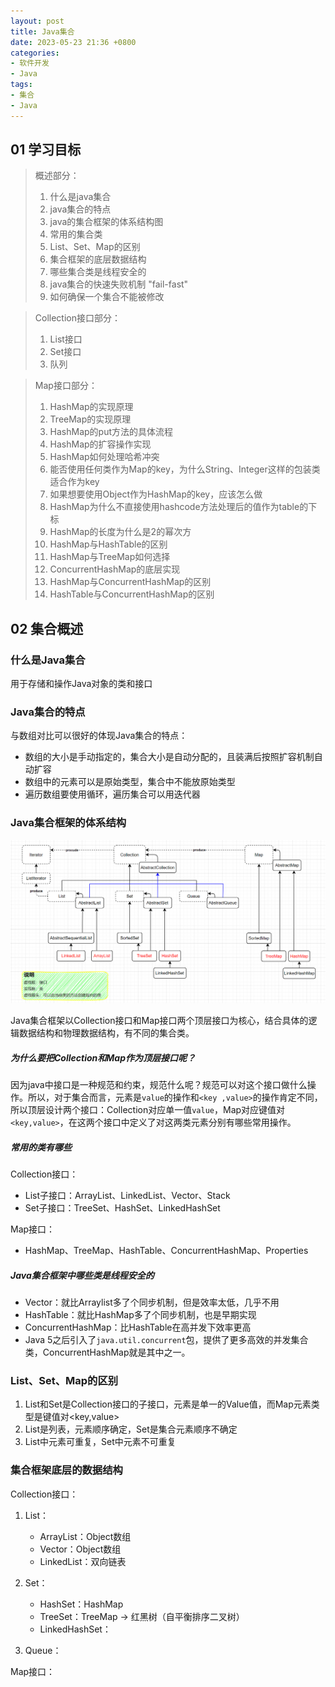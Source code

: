 ```yaml
---
layout: post
title: Java集合
date: 2023-05-23 21:36 +0800
categories:
- 软件开发
- Java
tags:
- 集合
- Java
---
```


## 01 学习目标

> 概述部分：
>
> 1. 什么是java集合
> 2. java集合的特点
> 3. java的集合框架的体系结构图
> 4. 常用的集合类
> 5. List、Set、Map的区别
> 6. 集合框架的底层数据结构
> 7. 哪些集合类是线程安全的
> 8. java集合的快速失败机制 "fail-fast"
> 9. 如何确保一个集合不能被修改

> Collection接口部分：
>
> 1. List接口
> 2. Set接口
> 3. 队列

> Map接口部分：
>
> 1. HashMap的实现原理
> 2. TreeMap的实现原理
> 3. HashMap的put方法的具体流程
> 4. HashMap的扩容操作实现
> 5. HashMap如何处理哈希冲突
> 6. 能否使用任何类作为Map的key，为什么String、Integer这样的包装类适合作为key
> 7. 如果想要使用Object作为HashMap的key，应该怎么做
> 8. HashMap为什么不直接使用hashcode方法处理后的值作为table的下标
> 9. HashMap的长度为什么是2的幂次方
> 10. HashMap与HashTable的区别
> 11. HashMap与TreeMap如何选择
> 12. ConcurrentHashMap的底层实现
> 13. HashMap与ConcurrentHashMap的区别
> 14. HashTable与ConcurrentHashMap的区别



## 02 集合概述

### 什么是Java集合

用于存储和操作Java对象的类和接口

### Java集合的特点

与数组对比可以很好的体现Java集合的特点：

- 数组的大小是手动指定的，集合大小是自动分配的，且装满后按照扩容机制自动扩容
- 数组中的元素可以是原始类型，集合中不能放原始类型
- 遍历数组要使用循环，遍历集合可以用迭代器

### Java集合框架的体系结构

![java集合框架图](/images/2023-05-23-java集合/2023-05-25_183903.png)

Java集合框架以Collection接口和Map接口两个顶层接口为核心，结合具体的逻辑数据结构和物理数据结构，有不同的集合类。

##### 为什么要把Collection和Map作为顶层接口呢？

因为java中接口是一种规范和约束，规范什么呢？规范可以对这个接口做什么操作。所以，对于集合而言，元素是`value`的操作和`<key ,value>`的操作肯定不同，所以顶层设计两个接口：Collection对应单一值`value`，Map对应键值对`<key,value>`，在这两个接口中定义了对这两类元素分别有哪些常用操作。

##### 常用的类有哪些

Collection接口：

- List子接口：ArrayList、LinkedList、Vector、Stack
- Set子接口：TreeSet、HashSet、LinkedHashSet

Map接口：

- HashMap、TreeMap、HashTable、ConcurrentHashMap、Properties

##### Java集合框架中哪些类是线程安全的

- Vector：就比Arraylist多了个同步机制，但是效率太低，几乎不用
- HashTable：就比HashMap多了个同步机制，也是早期实现
- ConcurrentHashMap：比HashTable在高并发下效率更高
- Java 5之后引入了`java.util.concurrent`包，提供了更多高效的并发集合类，ConcurrentHashMap就是其中之一。

### List、Set、Map的区别

1. List和Set是Collection接口的子接口，元素是单一的Value值，而Map元素类型是键值对<key,value>
2. List是列表，元素顺序确定，Set是集合元素顺序不确定
3. List中元素可重复，Set中元素不可重复

### 集合框架底层的数据结构

Collection接口：

1. List：
   - ArrayList：Object数组
   - Vector：Object数组
   - LinkedList：双向链表

2. Set：
   - HashSet：HashMap
   - TreeSet：TreeMap -> 红黑树（自平衡排序二叉树）
   - LinkedHashSet：

3. Queue：

Map接口：






